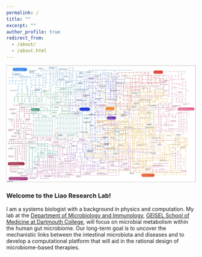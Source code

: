 ```yaml
---
permalink: /
title: ""
excerpt: ""
author_profile: true
redirect_from: 
  - /about/
  - /about.html
---
```


![](metabolic_pathway.jpg)

### Welcome to the Liao Research Lab!

I am a systems biologist with a background in physics and computation. My lab at the [Department of Microbiology and Immunology](https://geiselmed.dartmouth.edu/microbio/), [GEISEL School of Medicine at Dartmouth College](https://geiselmed.dartmouth.edu), will focus on microbial metabolism within the human gut microbiome. Our long-term goal is to uncover the mechanistic links between the intestinal microbiota and diseases and to develop a computational platform that will aid in the rational design of microbiome-based therapies.
